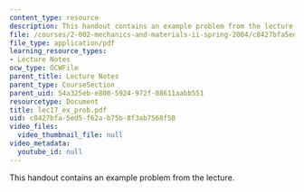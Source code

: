 ```yaml
---
content_type: resource
description: This handout contains an example problem from the lecture.
file: /courses/2-002-mechanics-and-materials-ii-spring-2004/c8427bfa5ed5f62ab75b8f3ab7568f50_lec17_ex_prob.pdf
file_type: application/pdf
learning_resource_types:
- Lecture Notes
ocw_type: OCWFile
parent_title: Lecture Notes
parent_type: CourseSection
parent_uid: 54a325eb-e800-5924-972f-08611aabb551
resourcetype: Document
title: lec17_ex_prob.pdf
uid: c8427bfa-5ed5-f62a-b75b-8f3ab7568f50
video_files:
  video_thumbnail_file: null
video_metadata:
  youtube_id: null
---
```

This handout contains an example problem from the lecture.